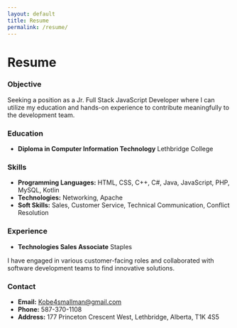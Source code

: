 ```yaml
---
layout: default
title: Resume
permalink: /resume/
---
```


# Resume

### Objective
Seeking a position as a Jr. Full Stack JavaScript Developer where I can utilize my education and hands-on experience to contribute meaningfully to the development team.

### Education
- **Diploma in Computer Information Technology**
  Lethbridge College

### Skills
- **Programming Languages:** HTML, CSS, C++, C#, Java, JavaScript, PHP, MySQL, Kotlin
- **Technologies:** Networking, Apache
- **Soft Skills:** Sales, Customer Service, Technical Communication, Conflict Resolution

### Experience
- **Technologies Sales Associate**
  Staples

I have engaged in various customer-facing roles and collaborated with software development teams to find innovative solutions.

### Contact
- **Email:** Kobe4smallman@gmail.com
- **Phone:** 587-370-1108
- **Address:** 177 Princeton Crescent West, Lethbridge, Alberta, T1K 4S5
